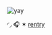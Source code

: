 
 ![yay](https://camo.githubusercontent.com/38b291d9f63b84adf747f42df96c9aee5cb14ff2f9edbc916b731cab166e7458/68747470733a2f2f66696c65732e636174626f782e6d6f652f666f737470792e6a706567)
 
 ◜◞ 🎧 ✶ [rentry](https://rentry.co/sillyvera)
 

